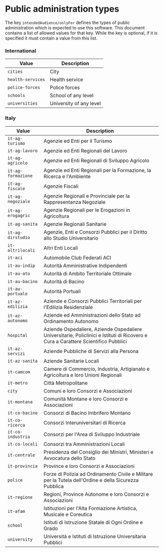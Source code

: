 # Public administration types

The key `intendedAudience/onlyFor` defines the types of public administration which is
expected to use this software. This document contains a list of allowed
values for that key. While the key is optional, if it is specified it
must contain a value from this list.

### International

Value | Description
----- | -----------
`cities` | City
`health-services` | Health service
`police-forces` | Police forces
`schools` | School of any level
`universities` | University of any level

### Italy

Value | Description
----- | -----------
`it-ag-turismo` | Agenzie ed Enti per il Turismo
`it-ag-lavoro` | Agenzie ed Enti Regionali del Lavoro
`it-ag-agricolo` | Agenzie ed Enti Regionali di Sviluppo Agricolo
`it-ag-formazione` | Agenzie ed Enti Regionali per la Formazione, la Ricerca e l'Ambiente
`it-ag-fiscale` | Agenzie Fiscali
`it-ag-negoziale` | Agenzie Regionali e Provinciale per la Rappresentanza Negoziale
`it-ag-erogagric` | Agenzie Regionali per le Erogazioni in Agricoltura
`it-ag-sanita` | Agenzie Regionali Sanitarie
`it-ag-dirstudio` | Agenzie, Enti e Consorzi Pubblici per il Diritto allo Studio Universitario
`it-altrilocali` | Altri Enti Locali
`it-aci` | Automobile Club Federati ACI
`it-au-indip` | Autorità Amministrative Indipendenti
`it-au-ato` | Autorità di Ambito Territoriale Ottimale
`it-au-bacino` | Autorità di Bacino
`it-au-portuale` | Autorità Portuali
`it-az-edilizia` | Aziende e Consorzi Pubblici Territoriali per l'Edilizia Residenziale
`it-az-autonomo` | Aziende ed Amministrazioni dello Stato ad Ordinamento Autonomo
`hospital` | Aziende Ospedaliere, Aziende Ospedaliere Universitarie, Policlinici e Istituti di Ricovero e Cura a Carattere Scientifico Pubblici
`it-az-servizi` | Aziende Pubbliche di Servizi alla Persona
`it-az-sanita` | Aziende Sanitarie Locali
`it-camcom` | Camere di Commercio, Industria, Artigianato e Agricoltura e loro Unioni Regionali
`it-metro` | Città Metropolitane
`city` | Comuni e loro Consorzi e Associazioni
`it-montana` | Comunità Montane e loro Consorzi e Associazioni
`it-co-bacino` | Consorzi di Bacino Imbrifero Montano
`it-co-ricerca` | Consorzi Interuniversitari di Ricerca
`it-co-industria` | Consorzi per l'Area di Sviluppo Industriale
`it-co-locali` | Consorzi tra Amministrazioni Locali
`it-centrale` | Presidenza del Consiglio dei Ministri, Ministeri e Avvocatura dello Stato
`it-provincia` | Province e loro Consorzi e Associazioni
`police` | Forze di Polizia ad Ordinamento Civile e Militare per la Tutela dell'Ordine e della Sicurezza Pubblica
`it-regione` | Regioni, Province Autonome e loro Consorzi e Associazioni
`it-afam` | Istituzioni per l'Alta Formazione Artistica, Musicale e Coreutica
`school` | Istituti di Istruzione Statale di Ogni Ordine e Grado
`university` | Università e Istituti di Istruzione Universitaria Pubblici
